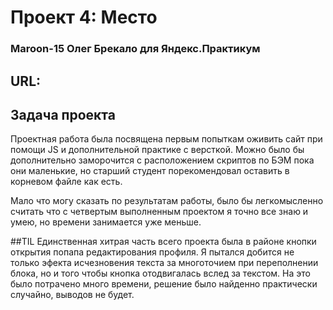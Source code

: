 # Проект 4: Место
### Maroon-15 Олег Брекало для Яндекс.Практикум
## URL:
## Задача проекта

Проектная работа была посвящена первым попыткам оживить сайт при помощи JS и дополнительной практике с версткой. Можно было бы дополнительно заморочится с расположением скриптов по БЭМ пока они маленькие, но старший студент порекомендовал оставить в корневом файле как есть.

Мало что могу сказать по результатам работы, было бы легкомысленно считать что с четвертым выполненным проектом я точно все знаю и умею, но времени занимается уже меньше.

##TIL
Единственная хитрая часть всего проекта была в районе кнопки открытия попапа редактирования профиля. Я пытался добится не только эфекта исчезновения текста за многоточием при переполнении блока, но и того чтобы кнопка отодвигалась вслед за текстом. На это было потрачено много времени, решение было найденно практически случайно, выводов не будет.
